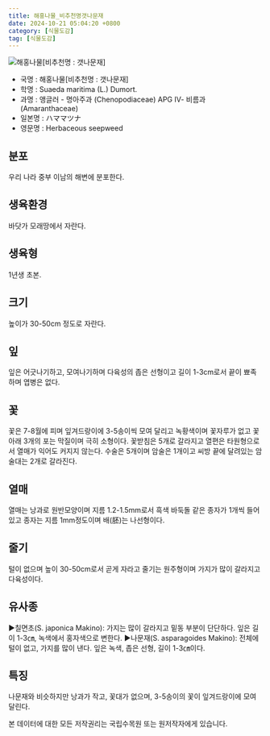 ```yaml
---
title: 해홍나물_비추천명갯나문재
date: 2024-10-21 05:04:20 +0800
category: [식물도감]
tag: [식물도감]
---
```




![해홍나물[비추천명 : 갯나문재]](/fileUpload/plants/basic/Chenopodiaceae/Suaeda/15548/1_th2.JPG)
- 국명 : 해홍나물[비추천명 : 갯나문재]
- 학명 : Suaeda maritima (L.) Dumort.
- 과명 : 앵글러 - 명아주과 (Chenopodiaceae) APG Ⅳ- 비름과 (Amaranthaceae)
- 일본명 : ハママツナ
- 영문명 : Herbaceous seepweed


## 분포
우리 나라 중부 이남의 해변에 분포한다.
## 생육환경
바닷가 모래땅에서 자란다.
## 생육형
1년생 초본.
## 크기
높이가 30-50cm 정도로 자란다.
## 잎
잎은 어긋나기하고, 모여나기하며 다육성의 좁은 선형이고 길이 1-3cm로서 끝이 뾰족하며 엽병은 없다.
## 꽃
꽃은 7-8월에 피며 잎겨드랑이에 3-5송이씩 모여 달리고 녹황색이며 꽃자루가 없고 꽃 아래 3개의 포는 막질이며 극히 소형이다. 꽃받침은 5개로 갈라지고 열편은 타원형으로서 열매가 익어도 커지지 않는다. 수술은 5개이며 암술은 1개이고 씨방 끝에 달려있는 암술대는 2개로 갈라진다.
## 열매
열매는 낭과로 원반모양이며 지름 1.2-1.5mm로서 흑색 바둑돌 같은 종자가 1개씩 들어있고 종자는 지름 1mm정도이며 배(胚)는 나선형이다.
## 줄기
털이 없으며 높이 30-50cm로서 곧게 자라고 줄기는 원주형이며 가지가 많이 갈라지고 다육성이다.
## 유사종
▶칠면초(S. japonica Makino): 가지는 많이 갈라지고 밑동 부분이 단단하다. 잎은 길이 1-3㎝, 녹색에서 홍자색으로 변한다.▶나문재(S. asparagoides Makino): 전체에 털이 없고, 가지를 많이 낸다. 잎은 녹색, 좁은 선형, 길이 1-3㎝이다.
## 특징
나문재와 비슷하지만 낭과가 작고, 꽃대가 없으며, 3-5송이의 꽃이 잎겨드랑이에 모여 달린다.






본 데이터에 대한 모든 저작권리는 국립수목원 또는 원저작자에게 있습니다.
